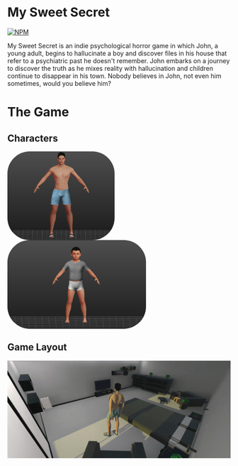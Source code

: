 # My Sweet Secret 
[![NPM](https://img.shields.io/github/license/Robsonmxms/my_sweet_secret)](https://github.com/Robsonmxms/my_sweet_secret/blob/master/LICENSE)

My Sweet Secret is an indie psychological horror game in which John, a young adult, begins to hallucinate a boy and discover files in his house that refer to a psychiatric past he doesn't remember. John embarks on a journey to discover the truth as he mixes reality with hallucination and children continue to disappear in his town. Nobody believes in John, not even him sometimes, would you believe him?

# The Game

## Characters

<div>
 <img align="center" alt="John" height="200" style="border-radius:50px;" src="https://github.com/Robsonmxms/my_sweet_secret/blob/master/Assets/Readme/mkh_john.PNG">
 <img align="center" alt="the child" height="200" style="border-radius:50px;" src="https://github.com/Robsonmxms/my_sweet_secret/blob/master/Assets/Readme/mlk_child.PNG">
</div>

## Game Layout
![game](https://github.com/Robsonmxms/my_sweet_secret/blob/master/Assets/Readme/game.gif)

